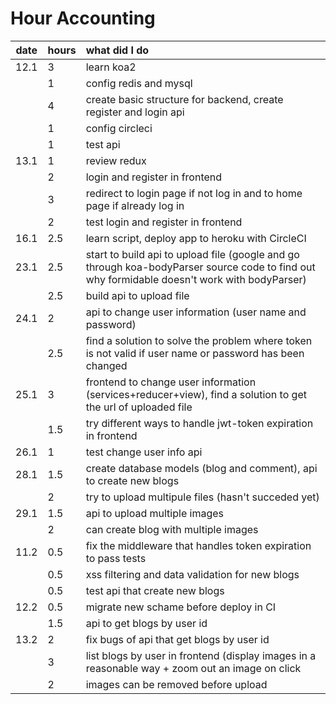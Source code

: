 # Hour Accounting

| date  | hours| what did I do  |
| :----:|:-----| :-----|
| 12.1  | 3    | learn koa2 |
|       | 1    | config redis and mysql |
|       | 4    | create basic structure for backend, create register and login api |
|       | 1    | config circleci |
|       | 1    | test api|
| 13.1  | 1    | review redux|
|       | 2  | login and register in frontend|
|       | 3  | redirect to login page if not log in and to home page if already log in|
|       | 2    | test login and register in frontend |
| 16.1  | 2.5  | learn script, deploy app to heroku with CircleCI| 
| 23.1  | 2.5  | start to build api to upload file (google and go through koa-bodyParser source code to find out why formidable doesn't work with bodyParser)|
|       | 2.5  | build api to upload file|
| 24.1  | 2    | api to change user information (user name and password)|
|       | 2.5  | find a solution to solve the problem where token is not valid if user name or password has been changed|
|25.1   | 3  | frontend to change user information (services+reducer+view), find a solution to get the url of uploaded file|
|       | 1.5 |try different ways to handle jwt-token expiration in frontend|
|26.1   | 1   | test change user info api|
|28.1   | 1.5 | create database models (blog and comment), api to create new blogs|
|       | 2   | try to upload multipule files (hasn't succeded yet)|
|29.1   | 1.5 | api to upload multiple images|
|       | 2   | can create blog with multiple images|
|11.2   | 0.5 | fix the middleware that handles token expiration to pass tests|
|       | 0.5 | xss filtering and data validation for new blogs|
|       | 0.5 | test api that create new blogs|
|12.2   | 0.5 | migrate new schame before deploy in CI|
|       | 1.5 | api to get blogs by user id|
|13.2   | 2   | fix bugs of api that get blogs by user id|
|       | 3   | list blogs by user in frontend (display images in a reasonable way + zoom out an image on click|
|       | 2   | images can be removed before upload|

